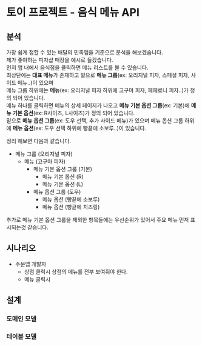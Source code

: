 # 토이 프로젝트 - 음식 메뉴 API

## 분석
가장 쉽게 접할 수 있는 배달의 민족앱을 기준으로 분석을 해보겠습니다.  
제가 좋아하는 피자샵 매장을 예시로 들겠습니다.  
먼저 앱 내에서 음식점을 클릭하면 메뉴 리스트를 볼 수 있습니다.  
최상단에는 **대표 메뉴**가 존재하고 밑으로 **메뉴 그룹**(ex: 오리지널 피자, 스페셜 피자, 사이드 메뉴..)이 있으며  
메뉴 그룹 하위에는 **메뉴**(ex: 오리지널 피자 하위에 고구마 피자, 페페로니 피자..)가 정의 되어 있습니다.  
메뉴 하나를 클릭하면 메뉴의 상세 페이지가 나오고 **메뉴 기본 옵션 그룹**(ex: 기본)에 **메뉴 기본 옵션**(ex: R사이즈, L사이즈)가 정의 되어 있습니다.    
밑으로 **메뉴 옵션 그룹**(ex: 도우 선택, 추가 사이드 메뉴)가 있으며 메뉴 옵션 그룹 하위에 **메뉴 옵션**(ex: 도우 선택 하위에 빵끝에 소보루..)이 있습니다.  

정리 해보면 다음과 같습니다.  

* 메뉴 그룹 (오리지널 피자)
  * 메뉴 (고구마 피자)
    * 메뉴 기본 옵션 그룹 (기본)
      * 메뉴 기본 옵션 (R)
      * 메뉴 기본 옵션 (L)
    * 메뉴 옵션 그룹 (도우)
      * 메뉴 옵션 (빵끝에 소보루)
      * 메뉴 옵션 (빵긑에 치즈링)  

추가로 메뉴 기본 옵션 그룹을 제외한 항목들에는 우선순위가 있어서 주요 메뉴 먼저 표시되는것 같습니다.  



## 시나리오
* 주문앱 개발자
  * 상점 클릭시 상점의 메뉴를 전부 보여줘야 한다.
  * 메뉴 클릭시 

## 설계
### 도메인 모델
### 테이블 모델


